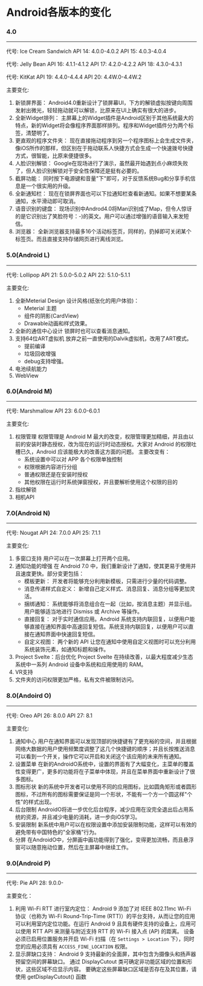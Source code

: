 # Android各版本的变化
### 4.0
---
代号: Ice Cream Sandwich
API 14: 4.0.0-4.0.2
API 15: 4.0.3-4.0.4

代号: Jelly Bean
API 16: 4.1.1-4.1.2
API 17: 4.2.0-4.2.2
API 18: 4.3.0-4.3.1

代号: KitKat
API 19: 4.4.0-4.4.4
API 20: 4.4W.0-4.4W.2

主要变化:

1. 新锁屏界面：
Android4.0重新设计了锁屏幕UI，下方的解锁虚拟按键向周围发射出微光，轻轻拖动就可以解锁，比原来在UI上确实有很大的进步。
2. 全新Widget排列：
主屏幕上的Widget插件是Android区别于其他系统最大的特点，新的Widget将会像程序界面那样排列。程序和Widget插件分为两个标签，清楚明了。
3. 更直观的程序文件夹：
现在直接拖动程序到另一个程序图标上会生成文件夹，像iOS所作的那样，但区别在于拖动联系人快捷方式会生成一个快速拨号快捷方式，很智能，比原来便捷很多。
4. 人脸识别解锁：
Google在现场进行了演示，虽然最开始遇到点小麻烦失败了，但人脸识别解锁对于安全性保障还是挺有必要的。
5. 截屏功能：
同时按下电源键和音量"下"即可，对于反馈系统Bug和分享手机信息是一个很实用的升级。
6. 全新通知栏：
现在在锁屏界面也可以下拉通知栏查看新通知。如果不想要某条通知，水平滑动即可取消。
7. 语音识别的键盘：
现场识别中Androd4.0将Man识别成了Map，但令人惊讶的是它识别出了笑脸符号：-)的英文。用户可以通过增强的语音输入来发短信。
8. 浏览器：
全新浏览器支持最多16个活动标签页，同样的，扔掉即可关闭某个标签页。而且直接支持存储网页进行离线浏览。

### 5.0(Android L)
---
代号: Lollipop
API 21: 5.0.0-5.0.2
API 22: 5.1.0-5.1.1

主要变化:

1. 全新Meterial Design 设计风格(纸张化的用户体验)：
	- Meterial 主题
	- 组件的阴影(CardView)
	- Drawable动画和样式效果。
2. 全新的通信中心设计
锁屏时也可以查看消息通知。
3. 支持64位ART虚拟机
放弃之前一直使用的Dalvik虚拟机，改用了ART模式。
	- 提前编译
	- 垃圾回收增强
	- debug支持增强。
4. 电池续航能力
5. WebView

### 6.0(Android M)
---
代号: Marshmallow
API 23: 6.0.0-6.0.1

主要变化:

1. 权限管理
权限管理是 Android M 最大的改变，权限管理更加精细，并且由以前的安装时静态授权，改为现在的运行时动态授权。大家对 Android 的权限吐槽已久，Android 应该能极大的改善这方面的问题。
主要改变有： 
	- 系统设置中可以对 APP 各个权限单独控制
	- 权限根据内容进行分组
	- 普通权限还是在安装时授权
	- 其他权限在运行时系统弹窗授权，并且要解析使用这个权限的目的
2. 指纹解锁
3. 相机API

### 7.0(Android N)
---
代号: Nougat
API 24: 7.0.0
API 25: 7.1.1

主要变化:

1. 多窗口支持
用户可以在一次屏幕上打开两个应用。
2. 通知功能的增强
在 Android 7.0 中，我们重新设计了通知，使其更易于使用并且速度更快。部分变更包括：
	- 模板更新：
	开发者将能够充分利用新模板，只需进行少量的代码调整。
	- 消息传递样式自定义：
	新增自己定义样式、消息回复、消息分组等更加灵活。
	- 捆绑通知：
	系统能够将消息组合在一起（比如，按消息主题）并显示组。用户能够适当地进行 Dismiss 或 Archive 等操作。
	- 直接回复：
	对于实时通信应用。Android 系统支持内联回复，以便用户能够直接在通知界面中高速回复短信。系统支持内联回复，以便用户可以直接在通知界面中快速回复短信。
	- 自定义视图：
	两个新的 API 让您在通知中使用自定义视图时可以充分利用系统装饰元素，如通知标题和操作。
3. Project Svelte：后台优化
Project Svelte 在持续改善，以最大程度减少生态系统中一系列 Android 设备中系统和应用使用的 RAM。
4. VR支持
5. 文件夹的访问权限更加严格，私有文件被限制访问。

### 8.0(Andoird O)
---
代号: Oreo
API 26: 8.0.0
API 27: 8.1

主要变化:

1. 通知中心
用户在通知界面可以发现顶部的快捷键有了更充裕的空间，并且根据网络大数据的用户使用频繁度调整了这几个快捷键的顺序；并且长按推送消息可以看到一个开关，操作它可以开启和关闭这个该应用的未来所有通知。
2. 设置菜单
在新的AndroidO系统中，设置的界面有了大幅变化，主菜单的覆盖性变得更广，更多的功能将在子菜单中体现，并且在菜单界面中重新设计了很多图标。
3. 图标形状
新的系统中开发者可以使用不同的应用图标，比如圆角矩形或者圆形图标，不过所有的图标需要保证是同一个形状，不能有一个方一个圆这样"个性"的样式出现。
4. 后台限制
AndroidO将进一步优化后台程序，减少应用在没完全退出后占用系统的资源，并且减少电量的消耗，进一步向iOS学习。
5. 安装限制
新系统中用户可以在权限设置中添加安装限制功能，这样可以有效的避免带有中国特色的"全家桶"行为。
6. 分屏
在AndroidO中，分屏画中画功能得到了强化，变得更加流畅，而且悬浮窗可以随意拖动位置，然后在主屏幕中继续工作。

### 9.0(Android P)
---
代号: Pie
API 28: 9.0.0-

主要变化：

1. 利用 Wi-Fi RTT 进行室内定位：
Android 9 添加了对 IEEE 802.11mc Wi-Fi 协议（也称为 Wi-Fi Round-Trip-Time (RTT)）的平台支持，从而让您的应用可以利用室内定位功能。在运行 Android 9 且具有硬件支持的设备上，应用可以使用 RTT API 来测量与附近支持 RTT 的 Wi-Fi 接入点 (AP) 的距离。 设备必须已启用位置服务并开启 Wi-Fi 扫描（在 `Settings > Location` 下），同时您的应用必须具有 `ACCESS_FINE_LOCATION` 权限。
2. 显示屏缺口支持：
Android 9 支持最新的全面屏，其中包含为摄像头和扬声器预留空间的屏幕缺口。 通过 DisplayCutout 类可确定非功能区域的位置和形状，这些区域不应显示内容。 要确定这些屏幕缺口区域是否存在及其位置，请使用 getDisplayCutout() 函数

